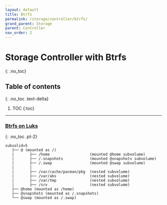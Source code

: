 ```yaml
---
layout: default
title: Btrfs
permalink: /storage/controller/btrfs/
grand_parent: Storage
parent: Controller
nav_order: 2
---
```


# Storage Controller with Btrfs
{: .no_toc}

## Table of contents
{: .no_toc .text-delta}

1. TOC
{:toc}

---

### [Btrfs on Luks](/Andromeda/storage/controller/btrfs/btrfs-luks/)
{: .no_toc .pt-2}

```
subvolid=5
   ├── @ (mounted as /)
   |       ├── /home                  (mounted @home subvolume)
   |       ├── /.snapshots            (mounted @snapshots subvolume)
   |       ├── /.swap                 (mounted @swap subvolume)
   |       |
   |       ├── /var/cache/pacman/pkg  (nested subvolume)
   |       ├── /var/abs               (nested subvolume)
   |       ├── /var/tmp               (nested subvolume)
   |       ├── /srv                   (nested subvolume)
   ├── @home (mounted as /home)
   ├── @snapshots (mounted as /.snapshots)
   └── @swap (mounted as /.swap)
```

